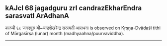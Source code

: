 ## kAJcI 68 jagadguru zrI candrazEkharEndra sarasvatI ArAdhanA

काञ्ची ६८ जगद्गुरु श्री~चन्द्रशेखरेन्द्र सरस्वती आराधना is observed on Kṛṣṇa-Dvādaśī tithi of Mārgaśīrṣa (lunar) month (madhyaahna/puurvaviddha).


---
